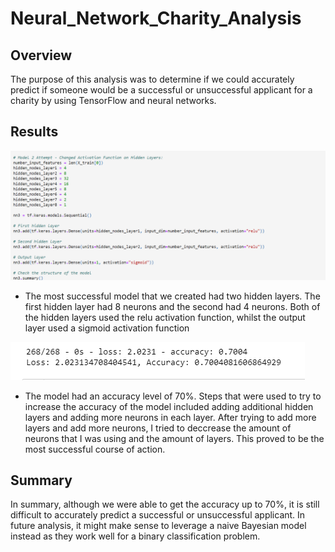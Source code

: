 # Neural_Network_Charity_Analysis

## Overview
The purpose of this analysis was to determine if we could accurately predict if someone would be a successful or unsuccessful applicant for a charity by using TensorFlow and neural networks.

## Results
![alt text](https://github.com/griswld2/Neural_Network_Charity_Analysis/blob/main/best%20model.png) 

* The most successful model that we created had two hidden layers. The first hidden layer had 8 neurons and the second had 4 neurons. Both of the hidden layers used the relu activation function, whilst the output layer used a sigmoid activation function
<p></p>

![alt text](https://github.com/griswld2/Neural_Network_Charity_Analysis/blob/main/Accuracy.png)

* The model had an accuracy level of 70%. Steps that were used to try to increase the accuracy of the model included adding additional hidden layers and adding more neurons in each layer. After trying to add more layers and add more neurons, I tried to deccrease the amount of neurons that I was using and the amount of layers. This proved to be the most successful course of action.

## Summary
In summary, although we were able to get the accuracy up to 70%, it is still difficult to accurately predict a successful or unsuccessful applicant. In future analysis, it might make sense to leverage a naive Bayesian model instead as they work well for a binary classification problem. 
